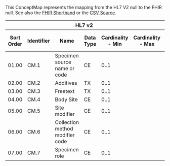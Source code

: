 
This ConceptMap represents the mapping from the HL7 V2 null to the FHIR null. See also the <a href='https://github.com/HL7/v2-to-fhir/blob/master/tank/Datatype CM[SpecimenSource] to CodeableConcept.fsh'>FHIR Shorthand</a> or the <a href='https://github.com/HL7/v2-to-fhir/blob/master/mappings/datatypes/Data Type_ CM[Specimen Source] - Sheet1.csv'>CSV Source</a>.
<table class='grid'><thead>
<tr><th colspan='6'>HL7 v2</th><th colspan='3'>Condition (IF True, args)</th><th colspan='7'>HL7 FHIR</th><th rowspan='2'>Comments</th></tr>
<tr><th title='Rows are listed in sequence of how they appear in the v2 standard. The first column, Sort Order, provides a sort order that can re-create the original v2 standard sequence in case one opts to re-sort/filter the rows.'>Sort Order</th><th title='Contains the formal Data Type Name and Component Sequence according to the base standard using "." as the delimiter.'>Identifier</th><th title='The formal name of the field in the most current published version.'>Name</th><th title='The data type of the field in the most current published version if not deprecated, otherwise the data type at the time it was deprecated and removed.'>Data Type</th><th title='The V2 min cardinality expressed numerically.'>Cardinality - Min</th><th title='The V2 max cardinality expressed numerically.' style='border-right: 2px'>Cardinality - Max</th><th title='Condition in an easy to read syntax (Computable ANTLR)'>Computable ANTLR</th><th title='Condition in FHIRPath Notation'>Computable FHIRPath</th><th title='Condition expressed in narrative form' style='border-right: 2px'>Narrative</th><th title='An existing FHIR attribute in the target FHIR version.'>FHIR Attribute</th><th title='The FHIR attribute’s data type in the target FHIR version.'>Proposed Extension</th><th title='The proposed FHIR Extension.'>Data Type</th><th title='The FHIR min cardinality expressed numerically.'>Cardinality - Min</th><th title='The FHIR max cardinality expressed numerically.' style='border-right: 2px'>Cardinality - Max</th><th title='The URL to the Data Type Map that is to be used for the attribute in this segment.'>Data Type Mapping</th><th title='Mapping for terminology tables.'>Vocabulary</th></tr></thead>
<tbody>
<tr><td>01.00</td><td>CM.1</td><td>Specimen source name or code</td><td>CE</td><td>0..1</td><td style='border-right: 2px'></td><td></td><td>Specimen.type</td><td style='border-right: 2px'></td><td><a href='https://hl7.org/fhir/R4/datatypes.html#CodeableConcept'>CodeableConcept</a></td><td>0..1</td><td><a href='#broken'>CWE</a></td><td></td><td></td><td></td><td></td><td></td></tr>
<tr><td>02.00</td><td>CM.2</td><td>Additives</td><td>TX</td><td>0..1</td><td style='border-right: 2px'></td><td></td><td>Specimen.container.additiveCodeableConcept.text</td><td style='border-right: 2px'></td><td><a href='https://hl7.org/fhir/R4/datatypes.html#string'>string</a></td><td>0..1</td><td></td><td></td><td></td><td></td><td></td><td></td></tr>
<tr><td>03.00</td><td>CM.3</td><td>Freetext</td><td>TX</td><td>0..1</td><td style='border-right: 2px'></td><td></td><td>Specimen.note(Annotation.text)</td><td style='border-right: 2px'></td><td><a href='https://hl7.org/fhir/R4/datatypes.html#markdown'>markdown</a></td><td>1..1</td><td></td><td></td><td></td><td></td><td></td><td></td></tr>
<tr><td>04.00</td><td>CM.4</td><td>Body Site</td><td>CE</td><td>0..1</td><td style='border-right: 2px'></td><td></td><td>Specimen.collection.site</td><td style='border-right: 2px'></td><td><a href='https://hl7.org/fhir/R4/datatypes.html#CodeableConcept'>CodeableConcept</a></td><td>0..1</td><td><a href='#broken'>CWE</a></td><td></td><td></td><td></td><td></td><td></td></tr>
<tr><td>05.00</td><td>CM.5</td><td>Site modifier</td><td>CE</td><td>0..1</td><td style='border-right: 2px'></td><td></td><td></td><td style='border-right: 2px'></td><td></td><td></td><td></td><td></td><td></td><td></td><td></td><td></td></tr>
<tr><td>06.00</td><td>CM.6</td><td>Collection method modifier code</td><td>CE</td><td>0..1</td><td style='border-right: 2px'></td><td></td><td>Specimen.condition</td><td style='border-right: 2px'></td><td><a href='https://hl7.org/fhir/R4/datatypes.html#CodeableConcept'>CodeableConcept</a></td><td>0..1</td><td><a href='#broken'>CWE</a></td><td>Collection Method Modifier</td><td></td><td></td><td></td><td></td></tr>
<tr><td>07.00</td><td>CM.7</td><td>Specimen role</td><td>CE</td><td>0..1</td><td style='border-right: 2px'></td><td></td><td></td><td style='border-right: 2px'></td><td></td><td></td><td></td><td></td><td></td><td></td><td></td><td></td></tr>
</tbody></table>
